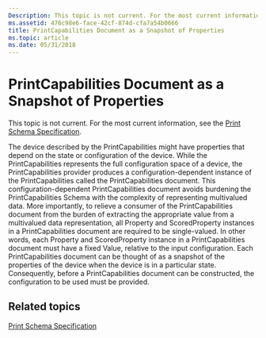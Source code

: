 ```yaml
---
Description: This topic is not current. For the most current information, see the Print Schema Specification.
ms.assetid: 476c98e6-face-42cf-874d-cfa7a54b0666
title: PrintCapabilities Document as a Snapshot of Properties
ms.topic: article
ms.date: 05/31/2018
---
```


# PrintCapabilities Document as a Snapshot of Properties

This topic is not current. For the most current information, see the [Print Schema Specification](https://go.microsoft.com/?linkid=7141496).

The device described by the PrintCapabilities might have properties that depend on the state or configuration of the device. While the PrintCapabilities represents the full configuration space of a device, the PrintCapabilities provider produces a configuration-dependent instance of the PrintCapabilities called the PrintCapabilities document. This configuration-dependent PrintCapabilities document avoids burdening the PrintCapabilities Schema with the complexity of representing multivalued data. More importantly, to relieve a consumer of the PrintCapabilities document from the burden of extracting the appropriate value from a multivalued data representation, all Property and ScoredProperty instances in a PrintCapabilities document are required to be single-valued. In other words, each Property and ScoredProperty instance in a PrintCapabilities document must have a fixed Value, relative to the input configuration. Each PrintCapabilities document can be thought of as a snapshot of the properties of the device when the device is in a particular state. Consequently, before a PrintCapabilities document can be constructed, the configuration to be used must be provided.

## Related topics

<dl> <dt>

[Print Schema Specification](https://go.microsoft.com/?linkid=7141496)
</dt> </dl>

 

 



